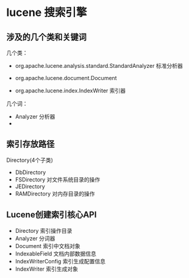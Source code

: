 # lucene 搜索引擎

## 涉及的几个类和关键词

几个类：

+ org.apache.lucene.analysis.standard.StandardAnalyzer 标准分析器

+ org.apache.lucene.document.Document

+ org.apache.lucene.index.IndexWriter 索引器


几个词：

- Analyzer 分析器
- 

## 索引存放路径

Directory(4个子类)
* DbDirectory 
* FSDirectory  对文件系统目录的操作
* JEDirectory
* RAMDirectory  对内存目录的操作

## Lucene创建索引核心API
- Directory  索引操作目录
- Analyzer   分词器
- Document 索引中文档对象
- IndexableField 文档内部数据信息
- IndexWriterConfig 索引生成配置信息
- IndexWriter  索引生成对象

